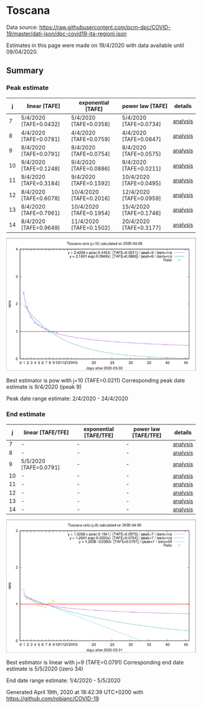 # Toscana


Data source: https://raw.githubusercontent.com/pcm-dpc/COVID-19/master/dati-json/dpc-covid19-ita-regioni.json

Estimates in this page were made on 19/4/2020 with data available until 09/04/2020.


## Summary 

### Peak estimate 
|j|linear [TAFE]|exponential [TAFE]|power law [TAFE]|details|
|---|----|-----------|---------|-------|
|7|5/4/2020 [TAFE=0.0432]|5/4/2020 [TAFE=0.0358]|5/4/2020 [TAFE=0.0734]|[analysis](COVID-19_toscana_j7_2020-04-09.md)|
|8|4/4/2020 [TAFE=0.0781]|4/4/2020 [TAFE=0.0759]|4/4/2020 [TAFE=0.0847]|[analysis](COVID-19_toscana_j8_2020-04-09.md)|
|9|8/4/2020 [TAFE=0.0791]|8/4/2020 [TAFE=0.0754]|8/4/2020 [TAFE=0.0575]|[analysis](COVID-19_toscana_j9_2020-04-09.md)|
|10|9/4/2020 [TAFE=0.1248]|9/4/2020 [TAFE=0.0886]|9/4/2020 [TAFE=0.0211]|[analysis](COVID-19_toscana_j10_2020-04-09.md)|
|11|9/4/2020 [TAFE=0.3184]|9/4/2020 [TAFE=0.1592]|10/4/2020 [TAFE=0.0495]|[analysis](COVID-19_toscana_j11_2020-04-09.md)|
|12|8/4/2020 [TAFE=0.6078]|10/4/2020 [TAFE=0.2016]|12/4/2020 [TAFE=0.0959]|[analysis](COVID-19_toscana_j12_2020-04-09.md)|
|13|8/4/2020 [TAFE=0.7961]|10/4/2020 [TAFE=0.1954]|15/4/2020 [TAFE=0.1746]|[analysis](COVID-19_toscana_j13_2020-04-09.md)|
|14|8/4/2020 [TAFE=0.9649]|11/4/2020 [TAFE=0.1502]|20/4/2020 [TAFE=0.3177]|[analysis](COVID-19_toscana_j14_2020-04-09.md)|

![best peak estimate](COVID-19_toscana_j10_2020-04-09.png)

Best estimator is pow with j=10 (TAFE=0.0211)
Corresponding peak date estimate is 9/4/2020 (ipeak 9)


Peak date range estimate: 2/4/2020 - 24/4/2020

### End estimate 
|j|linear [TAFE/TFE]|exponential [TAFE/TFE]|power law [TAFE/TFE]|details|
|---|----|-----------|---------|-------|
|7|-|-|-|[analysis](COVID-19_toscana_j7_2020-04-09.md)|
|8|-|-|-|[analysis](COVID-19_toscana_j8_2020-04-09.md)|
|9|5/5/2020 [TAFE=0.0791]|-|-|[analysis](COVID-19_toscana_j9_2020-04-09.md)|
|10|-|-|-|[analysis](COVID-19_toscana_j10_2020-04-09.md)|
|11|-|-|-|[analysis](COVID-19_toscana_j11_2020-04-09.md)|
|12|-|-|-|[analysis](COVID-19_toscana_j12_2020-04-09.md)|
|13|-|-|-|[analysis](COVID-19_toscana_j13_2020-04-09.md)|
|14|-|-|-|[analysis](COVID-19_toscana_j14_2020-04-09.md)|

![best zero estimate](COVID-19_toscana_j9_2020-04-09.png)

Best estimator is linear with j=9 (TAFE=0.0791)
Corresponding end date estimate is 5/5/2020 (izero 34)


End date range estimate: 1/4/2020 - 5/5/2020

Generated April 19th, 2020 at 18:42:39 UTC+0200 with https://github.com/robianc/COVID-19
